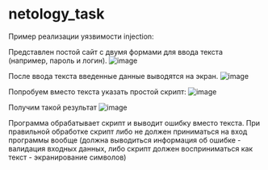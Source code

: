 # netology_task

Пример реализации уязвимости injection:

Представлен постой сайт с двумя формами для ввода текста (например, пароль и логин). 
![image](https://user-images.githubusercontent.com/113315420/189552783-b68f9c49-8283-44f1-b163-2140f8dc8c47.png)

После ввода текста введенные данные выводятся на экран.
![image](https://user-images.githubusercontent.com/113315420/189552788-8c8d537f-007c-4a08-bce3-86b6945a0b12.png)

Попробуем вместо текста указать простой скрипт: <script>alert("This is fail")</script>
![image](https://user-images.githubusercontent.com/113315420/189552840-27e3bb74-2215-4be6-a386-d1375e037d50.png)

Получим такой результат
![image](https://user-images.githubusercontent.com/113315420/189552796-20833977-efcf-47eb-b0fe-b15e50d9c1a2.png)


Программа обрабатывает скрипт и выводит ошибку вместо текста. 
При правильной обработке скрипт либо не должен приниматься на вход программы вообще (должна выводиться информация об ошибке - валидация входных данных, либо скрипт должен восприниматься как текст - экранирование символов)

